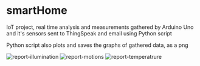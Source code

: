 # smartHome
IoT project, real time analysis and measurements gathered by Arduino Uno and it's sensors sent to ThingSpeak and email using Python script

Python script also plots and saves the graphs of gathered data, as a png

![report-illumination](https://user-images.githubusercontent.com/80359413/139964125-89d8fc7c-f9e5-49d4-832a-6c70fa087730.png)
![report-motions](https://user-images.githubusercontent.com/80359413/139964134-c608128c-4a86-444a-b63e-acf55b109ad5.png)
![report-temperatrure](https://user-images.githubusercontent.com/80359413/139964137-a29f6112-37e0-4571-be20-1bce662ab5df.png)

